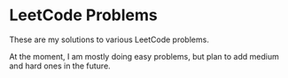 # LeetCode Problems

These are my solutions to various LeetCode problems.

At the moment, I am mostly doing easy problems, but plan to add medium and hard ones in the future.